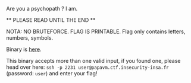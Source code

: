Are you a psychopath ? I am.

** PLEASE READ UNTIL THE END **

NOTA: NO BRUTEFORCE. FLAG IS PRINTABLE. Flag only contains letters, numbers, symbols.

Binary is [here](https://static.ctf.insecurity-insa.fr/a38f37cb17a0699c30cb02f6b871fbd6a723a884.tar.gz).

This binary accepts more than one valid input, if you found one, please head over here: `ssh -p 2231 user@papavm.ctf.insecurity-insa.fr` (password: `user`) and enter your flag!

